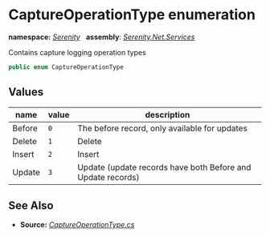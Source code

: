 # CaptureOperationType enumeration
**namespace:** *[Serenity](../README.md#serenity-namespace)*   **assembly**: *[Serenity.Net.Services](../README.md)*

Contains capture logging operation types

```csharp
public enum CaptureOperationType
```

## Values

| name | value | description |
| --- | --- | --- |
| Before | `0` | The before record, only available for updates |
| Delete | `1` | Delete |
| Insert | `2` | Insert |
| Update | `3` | Update (update records have both Before and Update records) |

## See Also

* **Source:** *[CaptureOperationType.cs](https://github.com/serenity-is/Serenity/blob/master/src/Serenity.Net.Services/RequestHandlers/IntegratedFeatures/CaptureLog/CaptureOperationType.cs)*